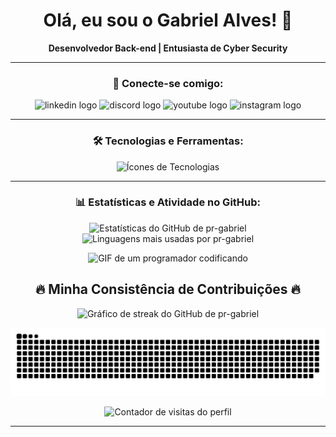 <div align="center">
  <h1>Olá, eu sou o Gabriel Alves! 👋</h1>
  <p><strong>Desenvolvedor Back-end | Entusiasta de Cyber Security </strong></p>
</div>

---

<h3 align="center">🔗 Conecte-se comigo:</h3>
<div align="center">
  <img src="https://raw.githubusercontent.com/maurodesouza/profile-readme-generator/master/src/assets/icons/social/linkedin/default.svg" width="52" height="40" alt="linkedin logo"  />
  <img src="https://raw.githubusercontent.com/maurodesouza/profile-readme-generator/master/src/assets/icons/social/discord/default.svg" width="52" height="40" alt="discord logo"  />
  <img src="https://raw.githubusercontent.com/maurodesouza/profile-readme-generator/master/src/assets/icons/social/youtube/default.svg" width="52" height="40" alt="youtube logo"  />
  <img src="https://raw.githubusercontent.com/maurodesouza/profile-readme-generator/master/src/assets/icons/social/instagram/default.svg" width="52" height="40" alt="instagram logo"  />
</div>

---

<h3 align="center">🛠️ Tecnologias e Ferramentas:</h3>
<p align="center">
  <img src="https://skillicons.dev/icons?i=html,aws,java,illustrator,redhat,raspberrypi,js,python,css,tailwind,bootstrap,ts,react,php,c,cpp,docker,vscode,figma,linux,notion&perline=11" alt="Ícones de Tecnologias"/>
</p>

---

<h3 align="center">📊 Estatísticas e Atividade no GitHub:</h3>
<p align="center">
  <img src="https://github-readme-stats.vercel.app/api?username=pr-gabriel&show_icons=true&include_all_commits=true&count_private=true&theme=dracula&locale=pt-br&hide_border=true" height="150" alt="Estatísticas do GitHub de pr-gabriel" />
  <img src="https://github-readme-stats.vercel.app/api/top-langs?username=pr-gabriel&locale=pt-br&layout=compact&card_width=320&langs_count=6&theme=dracula&hide_border=true" height="150" alt="Linguagens mais usadas por pr-gabriel" />
</p>

<div align="center">
  <img height="150" src="https://media.giphy.com/media/M9gbBd9nbDrOTu1Mqx/giphy.gif" alt="GIF de um programador codificando" />
  <h2 align="center">🔥 Minha Consistência de Contribuições 🔥</h2>
  <img src="https://streak-stats.demolab.com?user=pr-gabriel&locale=pt_BR&mode=daily&theme=dracula&hide_border=true&border_radius=5" height="220" alt="Gráfico de streak do GitHub de pr-gabriel" />
</div>

<p align="center">

  <img src="https://raw.githubusercontent.com/pr-gabriel/pr-gabriel/main/generated/snake.svg?palette=github-dark" alt="Animação da cobra de contribuições do GitHub" />
</p>

<p align="center">
  <img src="https://visitor-badge.laobi.icu/badge?page_id=pr-gabriel.pr-gabriel" alt="Contador de visitas do perfil" />
</p>

---
